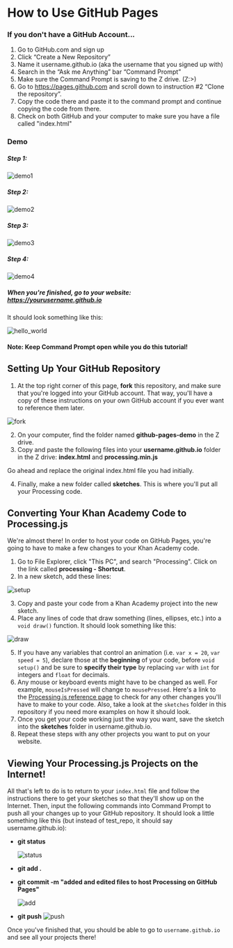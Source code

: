 # How to Use GitHub Pages

### If you don't have a GitHub Account...
1. Go to GitHub.com and sign up
2. Click “Create a New Repository”
3. Name it username.github.io (aka the username that you signed up with)
4. Search in the “Ask me Anything” bar “Command Prompt”
5. Make sure the Command Prompt is saving to the Z drive. (Z:\>)
6. Go to https://pages.github.com and scroll down to instruction #2 “Clone the repository”.
7. Copy the code there and paste it to the command prompt and continue copying the code from there.
8. Check on both GitHub and your computer to make sure you have a file called "index.html"

### Demo
##### Step 1:

![demo1](imgs/demo1.png)

##### Step 2:

![demo2](imgs/demo2.png)

##### Step 3:

![demo3](imgs/demo3.png)

##### Step 4:

![demo4](imgs/demo4.png)

##### When you're finished, go to your website: https://yourusername.github.io
It should look something like this:

![hello_world](imgs/hello_world.png)

#### Note: Keep Command Prompt open while you do this tutorial!

## Setting Up Your GitHub Repository

1. At the top right corner of this page, **fork** this repository, and make sure that you're logged into your GitHub account. That way, you'll have a copy of these instructions on your own GitHub account if you ever want to reference them later.

  ![fork](imgs/fork.png)

2. On your computer, find the folder named **github-pages-demo** in the Z drive.  
3. Copy and paste the following files into your **username.github.io** folder in the Z drive: **index.html** and  **processing.min.js**

  Go ahead and replace the original index.html file you had initially.

4. Finally, make a new folder called **sketches**. This is where you'll put all your Processing code.

## Converting Your Khan Academy Code to Processing.js

We're almost there! In order to host your code on GitHub Pages, you're going to have to make a few changes to your Khan Academy code.

1. Go to File Explorer, click "This PC", and search "Processing". Click on the link called **processing - Shortcut**.
2. In a new sketch, add these lines:

  ![setup](imgs/setup.png)

3. Copy and paste your code from a Khan Academy project into the new sketch.
4. Place any lines of code that draw something (lines, ellipses, etc.) into a ```void draw()``` function. It should look something like this:

  ![draw](imgs/draw.png)

5. If you have any variables that control an animation (i.e. ```var x = 20```, ```var speed = 5```), declare those at the **beginning** of your code, before ```void setup()``` and be sure to **specify their type** by replacing ```var``` with ```int``` for integers and ```float``` for decimals.
6. Any mouse or keyboard events might have to be changed as well. For example, ```mouseIsPressed``` will change to ```mousePressed```. Here's a link to the [Processing.js reference page](http://processingjs.org/reference/) to check for any other changes you'll have to make to your code. Also, take a look at the ```sketches``` folder in this repository if you need more examples on how it should look.
7. Once you get your code working just the way you want, save the sketch into the **sketches** folder in username.github.io.
8. Repeat these steps with any other projects you want to put on your website.

## Viewing Your Processing.js Projects on the Internet!

All that's left to do is to return to your ```index.html``` file and follow the instructions there to get your sketches so that they'll show up on the Internet. Then, input the following commands into Command Prompt to push all your changes up to your GitHub repository. It should look a little something like this (but instead of test_repo, it should say username.github.io):

+ **git status**

  ![status](imgs/status.PNG)
+ **git add .**
+ **git commit -m "added and edited files to host Processing on GitHub Pages"**

  ![add](imgs/add.PNG)

+ **git push**
  ![push](imgs/push.PNG)

Once you've finished that, you should be able to go to ```username.github.io``` and see all your projects there!
